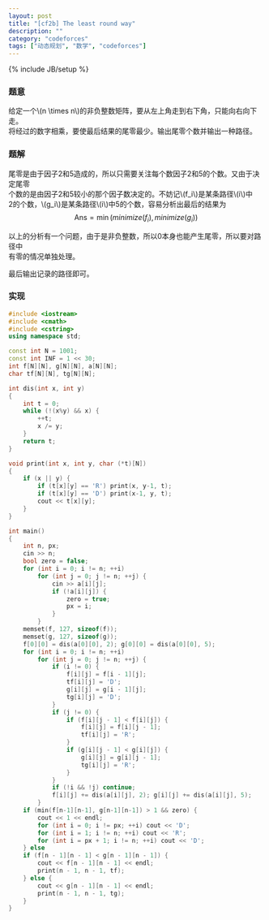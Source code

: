 ```yaml
---
layout: post
title: "[cf2b] The least round way"
description: ""
category: "codeforces"
tags: ["动态规划", "数学", "codeforces"]
---
```

{% include JB/setup %}

### 题意
给定一个\\(n \times n\\)的非负整数矩阵，要从左上角走到右下角，只能向右向下走。  
将经过的数字相乘，要使最后结果的尾零最少。输出尾零个数并输出一种路径。

### 题解
尾零是由于因子2和5造成的，所以只需要关注每个数因子2和5的个数。又由于决定尾零  
个数的是由因子2和5较小的那个因子数决定的。不妨记\\(f_i\\)是某条路径\\(i\\)中  
2的个数，\\(g_i\\)是某条路径\\(i\\)中5的个数，容易分析出最后的结果为
$$ \mathrm{Ans} = \min(minimize(f_i), minimize(g_i)) \nonumber $$

以上的分析有一个问题，由于是非负整数，所以0本身也能产生尾零，所以要对路径中  
有零的情况单独处理。

最后输出记录的路径即可。

### 实现

```cpp
#include <iostream>
#include <cmath>
#include <cstring>
using namespace std;

const int N = 1001;
const int INF = 1 << 30;
int f[N][N], g[N][N], a[N][N];
char tf[N][N], tg[N][N];

int dis(int x, int y)
{
	int t = 0;
	while (!(x%y) && x) {
		++t;
		x /= y;
	}
	return t;
}

void print(int x, int y, char (*t)[N])
{
	if (x || y) {
		if (t[x][y] == 'R') print(x, y-1, t);
		if (t[x][y] == 'D') print(x-1, y, t);
		cout << t[x][y];
	}
}

int main()
{
	int n, px;
	cin >> n;
	bool zero = false;
	for (int i = 0; i != n; ++i)
		for (int j = 0; j != n; ++j) {
			cin >> a[i][j];
			if (!a[i][j]) {
				zero = true;
				px = i;
			}
		}
	memset(f, 127, sizeof(f));
	memset(g, 127, sizeof(g));
	f[0][0] = dis(a[0][0], 2); g[0][0] = dis(a[0][0], 5);
	for (int i = 0; i != n; ++i)
		for (int j = 0; j != n; ++j) {
			if (i != 0) {
				f[i][j] = f[i - 1][j];
				tf[i][j] = 'D';
				g[i][j] = g[i - 1][j];
				tg[i][j] = 'D';
			}
			if (j != 0) {
				if (f[i][j - 1] < f[i][j]) {
					f[i][j] = f[i][j - 1];
					tf[i][j] = 'R';
				}
				if (g[i][j - 1] < g[i][j]) {
					g[i][j] = g[i][j - 1];
					tg[i][j] = 'R';
				}
			}
			if (!i && !j) continue;
			f[i][j] += dis(a[i][j], 2); g[i][j] += dis(a[i][j], 5);
		}
	if (min(f[n-1][n-1], g[n-1][n-1]) > 1 && zero) {
		cout << 1 << endl;
		for (int i = 0; i != px; ++i) cout << 'D';
		for (int i = 1; i != n; ++i) cout << 'R';
		for (int i = px + 1; i != n; ++i) cout << 'D';
	} else
	if (f[n - 1][n - 1] < g[n - 1][n - 1]) {
		cout << f[n - 1][n - 1] << endl;
		print(n - 1, n - 1, tf);
	} else {
		cout << g[n - 1][n - 1] << endl;
		print(n - 1, n - 1, tg);
	}
}

```

